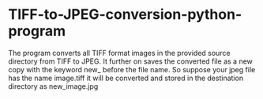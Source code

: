 # TIFF-to-JPEG-conversion-python-program
The program converts all TIFF format images in the provided source directory from TIFF to JPEG. It further on saves the converted file as a new copy with the keyword new_ before the file name. So suppose your jpeg file has the name image.tiff it will be converted and stored in the destination directory as new_image.jpg
